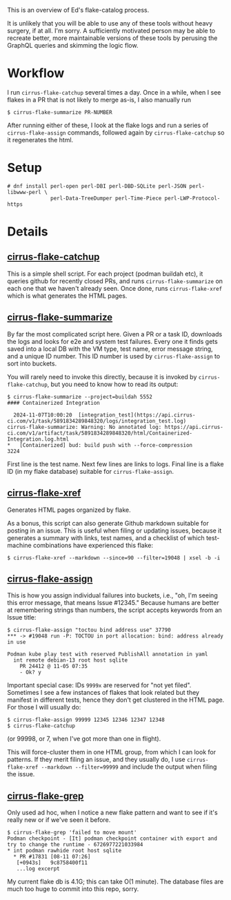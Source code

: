 This is an overview of Ed's flake-catalog process.

It is unlikely that you will be able to use any of these tools without
heavy surgery, if at all. I'm sorry. A sufficiently motivated person
may be able to recreate better, more maintainable versions of these
tools by perusing the GraphQL queries and skimming the logic flow.

Workflow
========

I run `cirrus-flake-catchup` several times a day. Once in a while, when I
see flakes in a PR that is not likely to merge as-is, I also manually run
```
$ cirrus-flake-summarize PR-NUMBER
```
After running either of these, I look at the flake logs and run a
series of `cirrus-flake-assign` commands, followed again by
`cirrus-flake-catchup` so it regenerates the html.

Setup
=====
```
# dnf install perl-open perl-DBI perl-DBD-SQLite perl-JSON perl-libwww-perl \
              perl-Data-TreeDumper perl-Time-Piece perl-LWP-Protocol-https
```

Details
=======

[cirrus-flake-catchup](cirrus-flake-catchup)
--------------------

This is a simple shell script. For each project (podman buildah etc),
it queries github for recently closed PRs, and runs `cirrus-flake-summarize`
on each one that we haven't already seen. Once done, runs `cirrus-flake-xref`
which is what generates the HTML pages.

[cirrus-flake-summarize](cirrus-flake-summarize)
----------------------

By far the most complicated script here. Given a PR or a task ID,
downloads the logs and looks for e2e and system test failures.
Every one it finds gets saved into a local DB with the VM type,
test name, error message string, and a unique ID number. This
ID number is used by `cirrus-flake-assign` to sort into buckets.

You will rarely need to invoke this directly, because it is invoked
by `cirrus-flake-catchup`, but you need to know how to read its output:
```
$ cirrus-flake-summarize --project=buildah 5552
#### Containerized Integration

  2024-11-07T10:00:20  [integration_test](https://api.cirrus-ci.com/v1/task/5891834289848320/logs/integration_test.log)
cirrus-flake-summarize: Warning: No annotated log: https://api.cirrus-ci.com/v1/artifact/task/5891834289848320/html/Containerized-Integration.log.html
*   [Containerized] bud: build push with --force-compression
3224
```
First line is the test name. Next few lines are links to logs. Final line
is a flake ID (in my flake database) suitable for `cirrus-flake-assign`.


[cirrus-flake-xref](cirrus-flake-xref)
-----------------

Generates HTML pages organized by flake.

As a bonus, this script can also generate Github markdown suitable
for posting in an issue. This is useful when filing or updating
issues, because it generates a summary with links, test names,
and a checklist of which test-machine combinations have experienced
this flake:
```
$ cirrus-flake-xref --markdown --since=90 --filter=19048 | xsel -b -i
```

[cirrus-flake-assign](cirrus-flake-assign)
-------------------

This is how you assign individual failures into buckets, i.e.,
"oh, I'm seeing this error message, that means Issue #12345."
Because humans are better at remembering strings than numbers,
the script accepts keywords from an Issue title:
```
$ cirrus-flake-assign "toctou bind address use" 37790
*** -> #19048 run -P: TOCTOU in port allocation: bind: address already in use

Podman kube play test with reserved PublishAll annotation in yaml
  int remote debian-13 root host sqlite
    PR 24412 @ 11-05 07:35
    - Ok? y
```

Important special case: IDs `9999x` are reserved for "not yet filed".
Sometimes I see a few instances of flakes that look related but
they manifest in different tests, hence they don't get clustered
in the HTML page. For those I will usually do:
```
$ cirrus-flake-assign 99999 12345 12346 12347 12348
$ cirrus-flake-catchup
```
(or 99998, or 7, when I've got more than one in flight).

This will force-cluster them in one HTML group, from which I
can look for patterns. If they merit filing an issue, and
they usually do, I use `cirrus-flake-xref --markdown --filter=99999`
and include the output when filing the issue.

[cirrus-flake-grep](cirrus-flake-grep)
-----------------

Only used ad hoc, when I notice a new flake pattern and want
to see if it's really new or if we've seen it before.
```
$ cirrus-flake-grep 'failed to move mount'
Podman checkpoint - [It] podman checkpoint container with export and try to change the runtime - 6726977221033984
* int podman rawhide root host sqlite
  * PR #17831 [08-11 07:26]
   [+0943s]   9c8758400f11
   ...log excerpt
```
My current flake db is 4.1G; this can take O(1 minute). The database
files are much too huge to commit into this repo, sorry.
